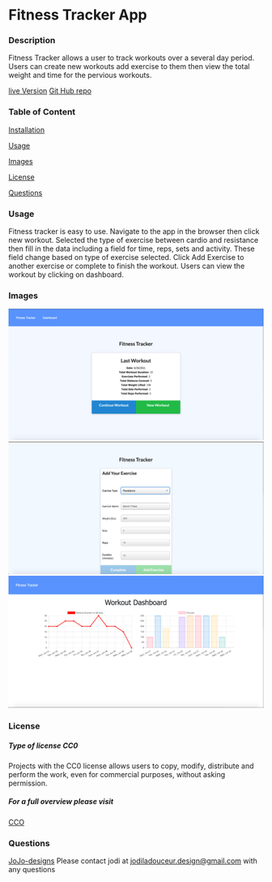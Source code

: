 # Fitness Tracker App

### Description
Fitness Tracker allows a user to track workouts over a several day period. Users can create new workouts add exercise to them then view the total weight and time for the pervious workouts.

[live Version](https://cool-fitness.herokuapp.com/)
[Git Hub repo](https://github.com/JoJo-designs/fitnessTracker)

  ### Table of Content
  [Installation](#Installation)

  [Usage](#Usage)

  [Images](#Image)

  [License](#License)

  [Questions](#Questions)

  ### Usage
  Fitness tracker is easy to use. Navigate to the app in the browser then click new workout. Selected the type of exercise between cardio and resistance then fill in the data including a field for time, reps, sets and activity. These field change based on type of exercise selected. Click Add Exercise to another exercise or complete to finish the workout. Users can view the workout by clicking on dashboard. 

  ### Images
  ![The landing page](/images/image1.jpg?raw=true "Landing Page")
  ![workouts](/images/image2.jpg?raw=true "adding workout")
  ![dashboard](/images/image3.jpg?raw=true "dashboard")

  ### License
  ##### Type of license CC0
  Projects with the CC0 license allows users to copy, modify, distribute and perform the work, even for commercial purposes, without asking permission.
 ##### For a full overview please visit
[CCO](https://creativecommons.org/publicdomain/zero/1.0/legalcode)  
  
  ### Questions
  [JoJo-designs](https://github.com/JoJo-designs)
  Please contact jodi at jodiladouceur.design@gmail.com with any questions

